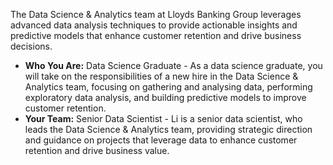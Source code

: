The Data Science & Analytics team at Lloyds Banking Group leverages advanced data analysis techniques to provide actionable insights and predictive models that enhance customer retention and drive business decisions.

- **Who You Are:** Data Science Graduate - As a data science graduate, you will take on the responsibilities of a new hire in the Data Science & Analytics team, focusing on gathering and analysing data, performing exploratory data analysis, and building predictive models to improve customer retention.
- **Your Team:** Senior Data Scientist - Li is a senior data scientist, who leads the Data Science & Analytics team, providing strategic direction and guidance on projects that leverage data to enhance customer retention and drive business value.